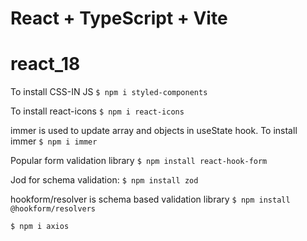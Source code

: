 # React + TypeScript + Vite

# react_18

To install CSS-IN JS
```$ npm i styled-components```

To install react-icons
```$ npm i react-icons```

immer is used to update array and objects in useState hook.
To install immer
```$ npm i immer```

Popular form validation library
```$ npm install react-hook-form```

Jod for schema validation:
```$ npm install zod```

hookform/resolver is schema based validation library
```$ npm install @hookform/resolvers```

```$ npm i axios```